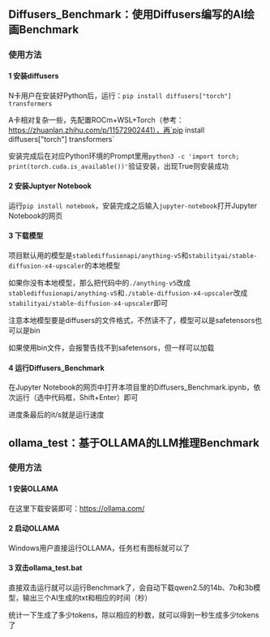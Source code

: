 ## Diffusers_Benchmark：使用Diffusers编写的AI绘画Benchmark
### 使用方法
#### 1 安装diffusers
N卡用户在安装好Python后，运行：`pip install diffusers["torch"] transformers`
  
A卡相对复杂一些，先配置ROCm+WSL+Torch（参考：https://zhuanlan.zhihu.com/p/11572902441），再`pip install diffusers["torch"] transformers`

安装完成后在对应Python环境的Prompt里用`python3 -c 'import torch; print(torch.cuda.is_available())'`验证安装，出现True则安装成功

#### 2 安装Juptyer Notebook

运行`pip install notebook`，安装完成之后输入`jupyter-notebook`打开Jupyter Notebook的网页

#### 3 下载模型

项目默认用的模型是`stablediffusionapi/anything-v5`和`stabilityai/stable-diffusion-x4-upscaler`的本地模型

如果你没有本地模型，那么把代码中的`./anything-v5`改成`stablediffusionapi/anything-v5`和`./stable-diffusion-x4-upscaler`改成`stabilityai/stable-diffusion-x4-upscaler`即可

注意本地模型要是diffusers的文件格式，不然读不了，模型可以是safetensors也可以是bin

如果使用bin文件，会报警告找不到safetensors，但一样可以加载

#### 4 运行Diffusers_Benchmark

在Jupyter Notebook的网页中打开本项目里的Diffusers_Benchmark.ipynb，依次运行（选中代码框，Shift+Enter）即可

进度条最后的it/s就是运行速度

## ollama_test：基于OLLAMA的LLM推理Benchmark
### 使用方法
#### 1 安装OLLAMA
在这里下载安装即可：https://ollama.com/

#### 2 启动OLLAMA
Windows用户直接运行OLLAMA，任务栏有图标就可以了

#### 3 双击ollama_test.bat
直接双击运行就可以运行Benchmark了，会自动下载qwen2.5的14b、7b和3b模型，输出三个AI生成的txt和相应的时间（秒）

统计一下生成了多少tokens，除以相应的秒数，就可以得到一秒生成多少tokens了

